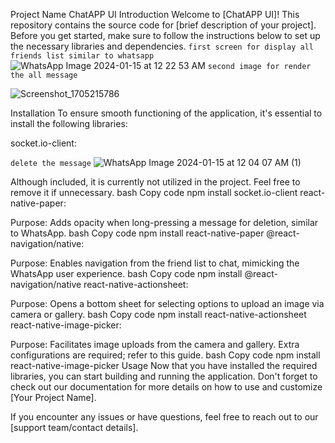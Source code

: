 
Project Name ChatAPP UI
Introduction
Welcome to [ChatAPP UI]! This repository contains the source code for [brief description of your project]. Before you get started, make sure to follow the instructions below to set up the necessary libraries and dependencies.
```first screen for display all friends list similar to whatsapp```
 ![WhatsApp Image 2024-01-15 at 12 22 53 AM](https://github.com/akleem-AA/ChatUI_reactNative/assets/74227145/258b591e-923e-4f17-9f41-ad95bc7b5a43)
```second image for render the all message```

![Screenshot_1705215786](https://github.com/akleem-AA/ChatUI_reactNative/assets/74227145/b0ac0777-9ac5-447b-a912-fa2a34aedb95)

Installation
To ensure smooth functioning of the application, it's essential to install the following libraries:


socket.io-client:

```delete the message```
![WhatsApp Image 2024-01-15 at 12 04 07 AM (1)](https://github.com/akleem-AA/ChatUI_reactNative/assets/74227145/0ca86054-3cb5-4ae1-a3f0-2a077fd2c87f)



Although included, it is currently not utilized in the project. Feel free to remove it if unnecessary.
bash
Copy code
npm install socket.io-client
react-native-paper:

Purpose: Adds opacity when long-pressing a message for deletion, similar to WhatsApp.
bash
Copy code
npm install react-native-paper
@react-navigation/native:

Purpose: Enables navigation from the friend list to chat, mimicking the WhatsApp user experience.
bash
Copy code
npm install @react-navigation/native
react-native-actionsheet:

Purpose: Opens a bottom sheet for selecting options to upload an image via camera or gallery.
bash
Copy code
npm install react-native-actionsheet
react-native-image-picker:

Purpose: Facilitates image uploads from the camera and gallery. Extra configurations are required; refer to this guide.
bash
Copy code
npm install react-native-image-picker
Usage
Now that you have installed the required libraries, you can start building and running the application. Don't forget to check out our documentation for more details on how to use and customize [Your Project Name].

If you encounter any issues or have questions, feel free to reach out to our [support team/contact details].
